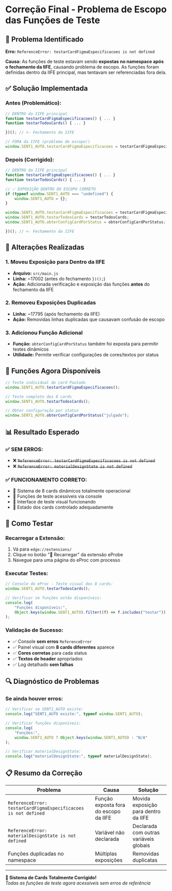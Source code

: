 # Correção Final - Problema de Escopo das Funções de Teste

## 🔧 Problema Identificado

**Erro:** `ReferenceError: testarCardFigmaEspecificacoes is not defined`

**Causa:** As funções de teste estavam sendo **expostas no namespace após o fechamento da IIFE**, causando problema de escopo. As funções foram definidas dentro da IIFE principal, mas tentavam ser referenciadas fora dela.

## ✅ Solução Implementada

### **Antes (Problemático):**

```javascript
// DENTRO da IIFE principal
function testarCardFigmaEspecificacoes() { ... }
function testarTodosCards() { ... }

})(); // <- Fechamento da IIFE

// FORA da IIFE (problema de escopo!)
window.SENT1_AUTO.testarCardFigmaEspecificacoes = testarCardFigmaEspecificacoes; // ❌ ReferenceError!
```

### **Depois (Corrigido):**

```javascript
// DENTRO da IIFE principal
function testarCardFigmaEspecificacoes() { ... }
function testarTodosCards() { ... }

// ✅ EXPOSIÇÃO DENTRO DO ESCOPO CORRETO
if (typeof window.SENT1_AUTO === "undefined") {
    window.SENT1_AUTO = {};
}

window.SENT1_AUTO.testarCardFigmaEspecificacoes = testarCardFigmaEspecificacoes;
window.SENT1_AUTO.testarTodosCards = testarTodosCards;
window.SENT1_AUTO.obterConfigCardPorStatus = obterConfigCardPorStatus;

})(); // <- Fechamento da IIFE
```

## 🎯 Alterações Realizadas

### **1. Moveu Exposição para Dentro da IIFE**

-   **Arquivo:** `src/main.js`
-   **Linha:** ~17002 (antes do fechamento `})();`)
-   **Ação:** Adicionada verificação e exposição das funções **antes** do fechamento da IIFE

### **2. Removeu Exposições Duplicadas**

-   **Linha:** ~17795 (após fechamento da IIFE)
-   **Ação:** Removidas linhas duplicadas que causavam confusão de escopo

### **3. Adicionou Função Adicional**

-   **Função:** `obterConfigCardPorStatus` também foi exposta para permitir testes dinâmicos
-   **Utilidade:** Permite verificar configurações de cores/textos por status

## 🧪 Funções Agora Disponíveis

```javascript
// Teste individual do card Pautado
window.SENT1_AUTO.testarCardFigmaEspecificacoes();

// Teste completo dos 8 cards
window.SENT1_AUTO.testarTodosCards();

// Obter configuração por status
window.SENT1_AUTO.obterConfigCardPorStatus("julgado");
```

## 📊 Resultado Esperado

### **✅ SEM ERROS:**

-   ❌ ~~`ReferenceError: testarCardFigmaEspecificacoes is not defined`~~
-   ❌ ~~`ReferenceError: materialDesignState is not defined`~~

### **✅ FUNCIONAMENTO CORRETO:**

-   🎨 Sistema de 8 cards dinâmicos totalmente operacional
-   🧪 Funções de teste acessíveis via console
-   📱 Interface de teste visual funcionando
-   🔧 Estado dos cards controlado adequadamente

## 🚀 Como Testar

### **Recarregar a Extensão:**

1. Vá para `edge://extensions/`
2. Clique no botão "🔄 Recarregar" da extensão eProbe
3. Navegue para uma página do eProc com processo

### **Executar Testes:**

```javascript
// Console do eProc - Teste visual dos 8 cards:
window.SENT1_AUTO.testarTodosCards();

// Verificar se funções estão disponíveis:
console.log(
    "Funções disponíveis:",
    Object.keys(window.SENT1_AUTO).filter((f) => f.includes("testar"))
);
```

### **Validação de Sucesso:**

-   ✅ Console **sem erros** `ReferenceError`
-   ✅ Painel visual com **8 cards diferentes** aparece
-   ✅ **Cores corretas** para cada status
-   ✅ **Textos de header** apropriados
-   ✅ Log detalhado **sem falhas**

## 🔍 Diagnóstico de Problemas

### **Se ainda houver erros:**

```javascript
// Verificar se SENT1_AUTO existe:
console.log("SENT1_AUTO existe:", typeof window.SENT1_AUTO);

// Verificar funções disponíveis:
console.log(
    "Funções:",
    window.SENT1_AUTO ? Object.keys(window.SENT1_AUTO) : "N/A"
);

// Verificar materialDesignState:
console.log("materialDesignState:", typeof materialDesignState);
```

## 📋 Resumo da Correção

| Problema                                                       | Causa                                 | Solução                                |
| -------------------------------------------------------------- | ------------------------------------- | -------------------------------------- |
| `ReferenceError: testarCardFigmaEspecificacoes is not defined` | Função exposta fora do escopo da IIFE | Movida exposição para dentro da IIFE   |
| `ReferenceError: materialDesignState is not defined`           | Variável não declarada                | Declarada com outras variáveis globais |
| Funções duplicadas no namespace                                | Múltiplas exposições                  | Removidas duplicatas                   |

---

**🎨 Sistema de Cards Totalmente Corrigido!**  
_Todas as funções de teste agora acessíveis sem erros de referência_
